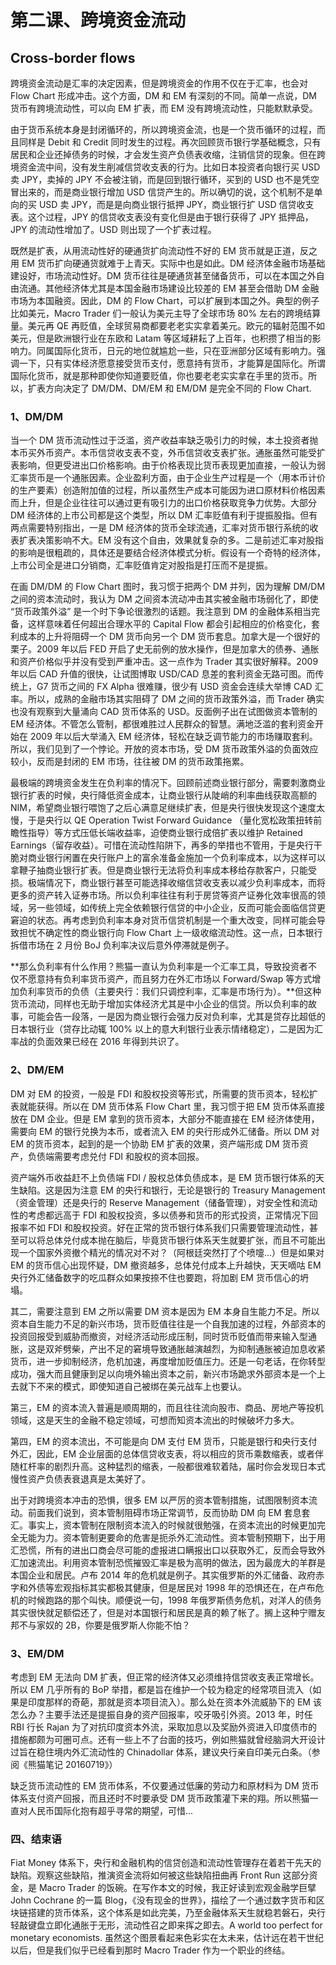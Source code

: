 # 第二课、跨境资金流动

## Cross-border flows

跨境资金流动是汇率的决定因素，但是跨境资金的作用不仅在于汇率，也会对 Flow Chart 形成冲击。这个方面，DM 和 EM 有深刻的不同。简单一点说，DM 货币有跨境流动性，可以向 EM 扩表，而 EM 没有跨境流动性，只能默默承受。

由于货币系统本身是封闭循环的，所以跨境资金流，也是一个货币循环的过程，而且同样是 Debit 和 Credit 同时发生的过程。再次回顾货币银行学基础概念，只有居民和企业还掉债务的时候，才会发生资产负债表收缩，注销信贷的现象。但在跨境资金流中间，没有发生削减信贷收支表的行为。比如日本投资者向银行买 USD 卖 JPY，卖掉的 JPY 不会被注销，而是回到银行循环，买到的 USD 也不是凭空冒出来的，而是商业银行增加 USD 信贷产生的。所以确切的说，这个机制不是单向的买 USD 卖 JPY，而是是向商业银行抵押 JPY，商业银行扩 USD 信贷收支表。这个过程，JPY 的信贷收支表没有变化但是由于银行获得了 JPY 抵押品，JPY 的流动性增加了。USD 则出现了一个扩表过程。

既然是扩表，从用流动性好的硬通货扩向流动性不好的 EM 货币就是正道，反之用 EM 货币扩向硬通货就难于上青天。实际中也是如此。DM 经济体金融市场基础建设好，市场流动性好。DM 货币往往是硬通货甚至储备货币，可以在本国之外自由流通。其他经济体尤其是本国金融市场建设比较差的 EM 甚至会借助 DM 金融市场为本国融资。因此，DM 的 Flow Chart，可以扩展到本国之外。典型的例子比如美元，Macro Trader 们一般认为美元主导了全球市场 80% 左右的跨境结算量。美元再 QE 再贬值，全球贸易商都要老老实实拿着美元。欧元的辐射范围不如美元，但是欧洲银行业在东欧和 Latam 等区域耕耘了上百年，也积攒了相当的影响力。同属国际化货币，日元的地位就尴尬一些，只在亚洲部分区域有影响力。强调一下，只有实体经济愿意接受货币支付，愿意持有货币，才能算是国际化。所谓国际化货币，就是那种即使你知道要贬值，你也要老老实实拿在手里的货币。所以，扩表方向决定了 DM/DM、DM/EM 和 EM/DM 是完全不同的 Flow Chart.

### 1、DM/DM

当一个 DM 货币流动性过于泛滥，资产收益率缺乏吸引力的时候，本土投资者抛本币买外币资产。本币信贷收支表不变，外币信贷收支表扩张。通胀虽然可能受扩表影响，但更受进出口价格影响。由于价格表现比货币表现更加直接，一般认为弱汇率货币是一个通胀因素。企业盈利方面，由于企业生产过程是一个（用本币计价的生产要素）创造附加值的过程，所以虽然生产成本可能因为进口原材料价格因素而上升，但是企业往往可以通过更有吸引力的出口价格获取竞争力优势。大部分 DM 经济体的上市公司都是这个类型，所以 DM 汇率贬值有利于提振股指。但有两点需要特别指出，一是 DM 经济体的货币全球流通，汇率对货币银行系统的收表扩表决策影响不大。EM 没有这个自由，效果就复杂的多。二是前述汇率对股指的影响是很粗疏的，具体还是要结合经济体模式分析。假设有一个奇特的经济体，上市公司全是进口分销商，汇率贬值肯定对股指是打压而不是提振。

在画 DM/DM 的 Flow Chart 图时，我习惯于把两个 DM 并列，因为理解 DM/DM 之间的资本流动时，我认为 DM 之间资本流动冲击其实被金融市场弱化了，即使 “货币政策外溢” 是一个时下争论很激烈的话题。我注意到 DM 的金融体系相当完备，这样意味着任何超出合理水平的 Capital Flow 都会引起相应的价格变化，套利成本的上升将阻碍一个 DM 货币向另一个 DM 货币套息。加拿大是一个很好的栗子。2009 年以后 FED 开启了史无前例的放水操作，但是加拿大的债券、通胀和资产价格似乎并没有受到严重冲击。这一点作为 Trader 其实很好解释。2009 年以后 CAD 升值的很快，让试图博取 USD/CAD 息差的套利资金无路可图。而传统上，G7 货币之间的 FX Alpha 很难赚，很少有 USD 资金会连续大举博 CAD 汇率。所以，成熟的金融市场其实阻碍了 DM 之间的货币政策外溢，而 Trader 确实也没有观察到大量涌向 CAD 货币体系的 USD。反面例子出在试图做资本管制的 EM 经济体。不管怎么管制，都很难胜过人民群众的智慧。满地泛滥的套利资金开始在 2009 年以后大举涌入 EM 经济体，轻松在缺乏调节能力的市场赚取套利。所以，我们见到了一个悖论。开放的资本市场，受 DM 货币政策外溢的负面效应较小，反而是封闭的 EM 市场，往往被 DM 的货币政策拖累。

最极端的跨境资金发生在负利率的情况下。回顾前述商业银行部分，需要刺激商业银行扩表的时候，央行降低资金成本，让商业银行从陡峭的利率曲线获取高额的 NIM，希望商业银行喂饱了之后心满意足继续扩表，但是央行很快发现这个速度太慢，于是央行以 QE Operation Twist Forward Guidance （量化宽松政策扭转前瞻性指导）等方式压低长端收益率，迫使商业银行成倍扩表以维护 Retained Earnings（留存收益）。可惜在流动性陷阱下，再多的举措也不管用，于是央行干脆对商业银行闲置在央行账户上的富余准备金施加一个负利率成本，以为这样可以拿鞭子抽商业银行扩表。但是商业银行无法将负利率成本移给存款客户，只能受损。极端情况下，商业银行甚至可能选择收缩信贷收支表以减少负利率成本，而将更多的资产转入证券市场。所以负利率往往有利于房贷等资产证券化效率很高的领域，另一些领域，如传统上完全依赖银行信贷的中小企业，反而可能会面临信贷更窘迫的状态。再考虑到负利率本身对货币信贷机制是一个重大改变，同样可能会导致担忧不确定性的商业银行向 Flow Chart 上一级收缩流动性。这一点，日本银行拆借市场在 2 月份 BoJ 负利率决议后意外停滞就是例子。

**那么负利率有什么作用？熊猫一直认为负利率是一个汇率工具，导致投资者不仅不愿意持有负利率货币资产，而且努力在外汇市场以 Forward/Swap 等方式增加负利率货币的负债（主要央行：我们只调控利率，汇率是市场行为）。**但这种货币流动，同样也无助于增加实体经济尤其是中小企业的信贷。所以负利率的故事，可能会告一段落，一是因为商业银行会强力反对负利率，尤其是贷存比超低的日本银行业（贷存比动辄 100% 以上的意大利银行业表示情绪稳定），二是因为汇率战的负面效果已经在 2016 年得到共识了。

### 2、DM/EM

DM 对 EM 的投资，一般是 FDI 和股权投资等形式，所需要的货币资本，轻松扩表就能获得。所以在 DM 货币体系 Flow Chart 里，我习惯于把 EM 货币体系直接放在 DM 企业。但是 EM 拿到的货币资本，大部分不能直接在 EM 经济体使用，需要向 EM 的银行兑换为本币，或者流入 EM 的央行形成外汇储备。所以 DM 对 EM 的货币资本，起到的是一个协助 EM 扩表的效果，资产端形成 DM 货币资产，负债端需要考虑兑付 FDI 和股权的资本回报。

资产端外币收益赶不上负债端 FDI / 股权总体负债成本，是 EM 货币银行体系的天生缺陷。这是因为注意 EM 的央行和银行，无论是银行的 Treasury Management（资金管理）还是央行的 Reserve Management（储备管理），对安全性和流动性的考虑都远高于 FDI 和股权投资，多以债券和货币的形式投资，正常情况下回报率不如 FDI 和股权投资。好在正常的货币银行体系我们只需要管理流动性，甚至可以将总体兑付成本抛在脑后，毕竟货币银行体系天生就要扩张，而且不可能出现一个国家外资撤个精光的情况对不对？（阿根廷突然打了个喷嚏...）但是如果对 EM 的货币信心出现怀疑，DM 撤资越多，总体兑付成本上升越快，天天嘀咕 EM 央行外汇储备数字的吃瓜群众如果按捺不住也要跑，将加剧 EM 货币信心的坍塌。

其二，需要注意到 EM 之所以需要 DM 资本是因为 EM 本身自生能力不足。所以资本自生能力不足的新兴市场，货币贬值往往是一个自我加速的过程，外部资本的投资回报受到威胁而撤资，对经济活动形成压制，同时货币贬值而带来输入型通胀，这是双斧劈柴，产出不足的窘境导致通胀越演越烈，为抑制通胀被迫加息收紧货币，进一步抑制经济，危机加速，再度增加贬值压力。还是一句老话，在你转型成功，强大而且健康到足以向境外输出资本之前，新兴市场跪求外部资本是一个上去就下不来的模式，即使知道自己被绑在美元战车上也要认。

第三，EM 的资本流入普遍是顺周期的，而且往往流向股市、商品、房地产等投机领域，这是天生的金融不稳定领域，可想而知资本流出的时候破坏力多大。

第四，EM 的资本流出，不可能是向 DM 支付 EM 货币，只能是银行和央行支付外汇，因此，EM 企业层面的总体信贷收支表，将以相应的货币乘数缩表，或者伴随杠杆率的剧烈升高。这种猛烈的缩表，一般都很难软着陆，届时你会发现日本式慢性资产负债表衰退真是太美好了。

出于对跨境资本冲击的恐惧，很多 EM 以严厉的资本管制措施，试图限制资本流动。前面我们说到，资本管制阻碍市场正常调节，反而协助 DM 向 EM 套息套汇。事实上，资本管制在限制资本流入的时候就很勉强，在资本流出的时候更加完全无能为力。资本管制更要命的危害是扼杀外汇流动性。资本管制预期下，出于用汇恐慌，所有的进出口商会尽可能的虚报进口瞒报出口以获取外汇，反而会导致外汇加速流出。利用资本管制恐慌摧毁汇率是极为高明的做法，因为最庞大的羊群是本国企业和居民。卢布 2014 年的危机就是例子。其实俄罗斯的外汇储备、政府赤字和外债等宏观指标其实都极其健康，但是居民对 1998 年的恐惧还在，在卢布危机的时候跑路的那个叫快。顺便说一句，1998 年俄罗斯债务危机，对洋人的债务其实很快就足额偿还了，但是对本国银行和居民是真的赖了帐了。搁上这种宁赠友邦不与家奴的 2B，你要是俄罗斯人你能不怕？

### 3、EM/DM

考虑到 EM 无法向 DM 扩表，但正常的经济体又必须维持信贷收支表正常增长。所以 EM 几乎所有的 BoP 举措，都是旨在维护一个较为稳定的经常项目流入（如果是印度那样的奇葩，那就是资本项目流入）。那么处在资本外流威胁下的 EM 该怎么办？主要手法还是提振自身的资产回报率，咬牙吸引外资。2013 年，时任 RBI 行长 Rajan 为了对抗印度资本外流，采取加息以及奖励外资进入印度债市的措施都颇为可圈可点。还有一些上不了台面的技巧，例如熊猫就曾经脑洞大开设计过旨在稳住境内外汇流动性的 Chinadollar 体系，建议央行亲自印美元白条。（参阅《熊猫笔记 20160719》）

缺乏货币流动性的 EM 货币体系，不仅要通过低廉的劳动力和原材料为 DM 货币体系支付资产回报，而且还时不时要承受 DM 货币政策灌下来的翔。所以熊猫一直对人民币国际化抱有超乎寻常的期望，可惜...

### 四、结束语

Fiat Money 体系下，央行和金融机构的信贷创造和流动性管理存在着若干先天的缺陷。观察这些缺陷，推演资金流将如何被这些缺陷扭曲再 Front Run 这部分资金，是 Macro Trader 的饭碗。在写作本文的时候，我正好读到宏观金融学巨擘 John Cochrane 的一篇 Blog，《没有现金的世界》，描绘了一个通过数字货币和区块链搭建的货币体系，这个体系是如此完美，乃至金融体系天生就稳若磐石，央行轻敲键盘立即化通胀于无形，流动性召之即来挥之即去。A world too perfect for monetary economists. 虽然这个图景看起来色彩实在太未来，估计远在若干世纪以后，但是我们似乎已经看到那时 Macro Trader 作为一个职业的终结。